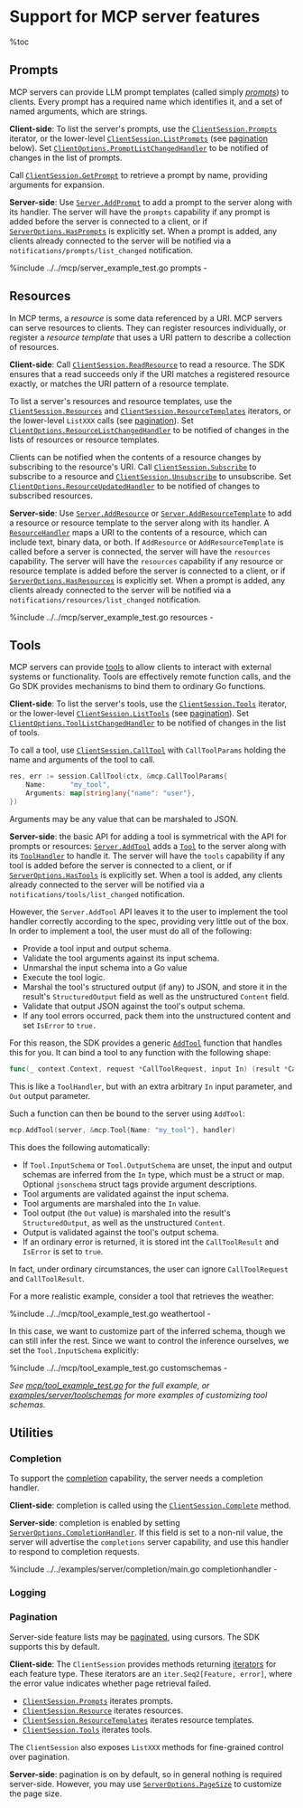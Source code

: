 # Support for MCP server features

%toc

## Prompts

MCP servers can provide LLM prompt templates (called simply
[_prompts_](https://modelcontextprotocol.io/specification/2025-06-18/server/prompts))
to clients. Every prompt has a required name which identifies it, and a set of
named arguments, which are strings.

**Client-side**: To list the server's prompts, use the 
[`ClientSession.Prompts`](https://pkg.go.dev/github.com/modelcontextprotocol/go-sdk/mcp#ClientSession.Prompts)
iterator, or the lower-level
[`ClientSession.ListPrompts`](https://pkg.go.dev/github.com/modelcontextprotocol/go-sdk/mcp#ClientSession.ListPrompts)
(see [pagination](#pagination) below). Set
[`ClientOptions.PromptListChangedHandler`](https://pkg.go.dev/github.com/modelcontextprotocol/go-sdk/mcp#ClientOptions.PromptListChangedHandler)
to be notified of changes in the list of prompts.

Call
[`ClientSession.GetPrompt`](https://pkg.go.dev/github.com/modelcontextprotocol/go-sdk/mcp#ClientSession.GetPrompt)
to retrieve a prompt by name, providing arguments for expansion. 

**Server-side**: Use
[`Server.AddPrompt`](https://pkg.go.dev/github.com/modelcontextprotocol/go-sdk/mcp#Server.AddPrompt)
to add a prompt to the server along with its handler.
The server will have the `prompts` capability if any prompt is added before the
server is connected to a client, or if
[`ServerOptions.HasPrompts`](https://pkg.go.dev/github.com/modelcontextprotocol/go-sdk/mcp#ServerOptions.HasPrompts)
is explicitly set. When a prompt is added, any clients already connected to the
server will be notified via a `notifications/prompts/list_changed`
notification.

%include ../../mcp/server_example_test.go prompts -

## Resources

In MCP terms, a _resource_ is some data referenced by a URI.
MCP servers can serve resources to clients.
They can register resources individually, or register a _resource template_
that uses a URI pattern to describe a collection of resources.


**Client-side**:
Call [`ClientSession.ReadResource`](https://pkg.go.dev/github.com/modelcontextprotocol/go-sdk/mcp#ClientSession.ReadResource)
to read a resource.
The SDK ensures that a read succeeds only if the URI matches a registered resource exactly,
or matches the URI pattern of a resource template.

To list a server's resources and resource templates, use the 
[`ClientSession.Resources`](https://pkg.go.dev/github.com/modelcontextprotocol/go-sdk/mcp#ClientSession.Resources)
and
[`ClientSession.ResourceTemplates`](https://pkg.go.dev/github.com/modelcontextprotocol/go-sdk/mcp#ClientSession.ResourceTemplates)
iterators, or the lower-level `ListXXX` calls (see [pagination](#pagination)).
Set
[`ClientOptions.ResourceListChangedHandler`](https://pkg.go.dev/github.com/modelcontextprotocol/go-sdk/mcp#ClientOptions.ResourceListChangedHandler)
to be notified of changes in the lists of resources or resource templates.

Clients can be notified when the contents of a resource changes by subscribing to the resource's URI.
Call
[`ClientSession.Subscribe`](https://pkg.go.dev/github.com/modelcontextprotocol/go-sdk/mcp#ClientSession.Subscribe)
to subscribe to a resource
and
[`ClientSession.Unsubscribe`](https://pkg.go.dev/github.com/modelcontextprotocol/go-sdk/mcp#ClientSession.Unsubscribe)
to unsubscribe.
Set
[`ClientOptions.ResourceUpdatedHandler`](https://pkg.go.dev/github.com/modelcontextprotocol/go-sdk/mcp#ClientOptions.ResourceUpdatedHandler)
to be notified of changes to subscribed resources.

**Server-side**:
Use
[`Server.AddResource`](https://pkg.go.dev/github.com/modelcontextprotocol/go-sdk/mcp#Server.AddResource)
or
[`Server.AddResourceTemplate`](https://pkg.go.dev/github.com/modelcontextprotocol/go-sdk/mcp#Server.AddResourceTemplate)
to add a resource or resource template to the server along with its handler.
A
[`ResourceHandler`](https://pkg.go.dev/github.com/modelcontextprotocol/go-sdk/mcp#ResourceHandler)
maps a URI to the contents of a resource, which can include text, binary data,
or both. 
If `AddResource` or `AddResourceTemplate` is called before a server is connected, the server will have the
`resources` capability.
The server will have the `resources` capability if any resource or resource template is added before the
server is connected to a client, or if
[`ServerOptions.HasResources`](https://pkg.go.dev/github.com/modelcontextprotocol/go-sdk/mcp#ServerOptions.HasResources)
is explicitly set. When a prompt is added, any clients already connected to the
server will be notified via a `notifications/resources/list_changed`
notification.


%include ../../mcp/server_example_test.go resources -

## Tools

MCP servers can provide
[tools](https://modelcontextprotocol.io/specification/2025-06-18/server/tools)
to allow clients to interact with external systems or functionality. Tools are
effectively remote function calls, and the Go SDK provides mechanisms to bind
them to ordinary Go functions.

**Client-side**: To list the server's tools, use the
[`ClientSession.Tools`](https://pkg.go.dev/github.com/modelcontextprotocol/go-sdk/mcp#ClientSession.Tools)
iterator, or the lower-level
[`ClientSession.ListTools`](https://pkg.go.dev/github.com/modelcontextprotocol/go-sdk/mcp#ClientSession.ListTools)
(see [pagination](#pagination)). Set
[`ClientOptions.ToolListChangedHandler`](https://pkg.go.dev/github.com/modelcontextprotocol/go-sdk/mcp#ClientOptions.ToolListChangedHandler)
to be notified of changes in the list of tools.

To call a tool, use
[`ClientSession.CallTool`](https://pkg.go.dev/github.com/modelcontextprotocol/go-sdk/mcp#ClientSession.CallTool)
with `CallToolParams` holding the name and arguments of the tool to call.

```go
res, err := session.CallTool(ctx, &mcp.CallToolParams{
	Name:      "my_tool",
	Arguments: map[string]any{"name": "user"},
})
```

Arguments may be any value that can be marshaled to JSON.

**Server-side**: the basic API for adding a tool is symmetrical with the API
for prompts or resources:
[`Server.AddTool`](https://pkg.go.dev/github.com/modelcontextprotocol/go-sdk/mcp#Server.AddTool)
adds a
[`Tool`](https://pkg.go.dev/github.com/modelcontextprotocol/go-sdk/mcp#Tool) to
the server along with its
[`ToolHandler`](https://pkg.go.dev/github.com/modelcontextprotocol/go-sdk/mcp#ToolHandler)
to handle it. The server will have the `tools` capability if any tool is added
before the server is connected to a client, or if
[`ServerOptions.HasTools`](https://pkg.go.dev/github.com/modelcontextprotocol/go-sdk/mcp#ServerOptions.HasPrompts)
is explicitly set. When a tool is added, any clients already connected to the
server will be notified via a `notifications/tools/list_changed` notification.

However, the `Server.AddTool` API leaves it to the user to implement the tool
handler correctly according to the spec, providing very little out of the box.
In order to implement a tool, the user must do all of the following:

- Provide a tool input and output schema.
- Validate the tool arguments against its input schema.
- Unmarshal the input schema into a Go value
- Execute the tool logic.
- Marshal the tool's structured output (if any) to JSON, and store it in the
  result's `StructuredOutput` field as well as the unstructured `Content` field.
- Validate that output JSON against the tool's output schema.
- If any tool errors occurred, pack them into the unstructured content and set
  `IsError` to `true.`

For this reason, the SDK provides a generic
[`AddTool`](https://pkg.go.dev/github.com/modelcontextprotocol/go-sdk/mcp#AddTool)
function that handles this for you. It can bind a tool to any function with the
following shape:

```go
func(_ context.Context, request *CallToolRequest, input In) (result *CallToolResult, output Out, _ error)
```

This is like a `ToolHandler`, but with an extra arbitrary `In` input parameter,
and `Out` output parameter.

Such a function can then be bound to the server using `AddTool`:

```go
mcp.AddTool(server, &mcp.Tool{Name: "my_tool"}, handler)
```

This does the following automatically:

- If `Tool.InputSchema` or `Tool.OutputSchema` are unset, the input and output
  schemas are inferred from the `In` type, which must be a struct or map.
  Optional `jsonschema` struct tags provide argument descriptions.
- Tool arguments are validated against the input schema.
- Tool arguments are marshaled into the `In` value.
- Tool output (the `Out` value) is marshaled into the result's
  `StructuredOutput`, as well as the unstructured `Content`.
- Output is validated against the tool's output schema.
- If an ordinary error is returned, it is stored int the `CallToolResult` and
  `IsError` is set to `true`.

In fact, under ordinary circumstances, the user can ignore `CallToolRequest`
and `CallToolResult`.

For a more realistic example, consider a tool that retrieves the weather:

%include ../../mcp/tool_example_test.go weathertool -

In this case, we want to customize part of the inferred schema, though we can
still infer the rest. Since we want to control the inference ourselves, we set
the `Tool.InputSchema` explicitly:

%include ../../mcp/tool_example_test.go customschemas -

_See [mcp/tool_example_test.go](../mcp/tool_example_test.go) for the full
example, or [examples/server/toolschemas](examples/server/toolschemas/main.go)
for more examples of customizing tool schemas._

## Utilities

### Completion

To support the
[completion](https://modelcontextprotocol.io/specification/2025-06-18/server/utilities/completion)
capability, the server needs a completion handler.

**Client-side**: completion is called using the
[`ClientSession.Complete`](https://pkg.go.dev/github.com/modelcontextprotocol/go-sdk/mcp#ClientSession.Complete)
method.

**Server-side**: completion is enabled by setting
[`ServerOptions.CompletionHandler`](https://pkg.go.dev/github.com/modelcontextprotocol/go-sdk/mcp#ServerOptions.CompletionHandler).
If this field is set to a non-nil value, the server will advertise the
`completions` server capability, and use this handler to respond to completion
requests.

%include ../../examples/server/completion/main.go completionhandler -

### Logging

<!-- TODO -->

### Pagination

Server-side feature lists may be
[paginated](https://modelcontextprotocol.io/specification/2025-06-18/server/utilities/pagination),
using cursors. The SDK supports this by default.

**Client-side**: The `ClientSession` provides methods returning
[iterators](https://go.dev/blog/range-functions) for each feature type.
These iterators are an `iter.Seq2[Feature, error]`, where the error value
indicates whether page retrieval failed.

- [`ClientSession.Prompts`](https://pkg.go.dev/github.com/modelcontextprotocol/go-sdk/mcp#ClientSession.Prompts)
  iterates prompts.
- [`ClientSession.Resource`](https://pkg.go.dev/github.com/modelcontextprotocol/go-sdk/mcp#ClientSession.Resource)
  iterates resources.
- [`ClientSession.ResourceTemplates`](https://pkg.go.dev/github.com/modelcontextprotocol/go-sdk/mcp#ClientSession.ResourceTemplates)
  iterates resource templates.
- [`ClientSession.Tools`](https://pkg.go.dev/github.com/modelcontextprotocol/go-sdk/mcp#ClientSession.Tools)
  iterates tools.

The `ClientSession` also exposes `ListXXX` methods for fine-grained control
over pagination.

**Server-side**: pagination is on by default, so in general nothing is required
server-side. However, you may use
[`ServerOptions.PageSize`](https://pkg.go.dev/github.com/modelcontextprotocol/go-sdk/mcp#ServerOptions.PageSize)
to customize the page size.
